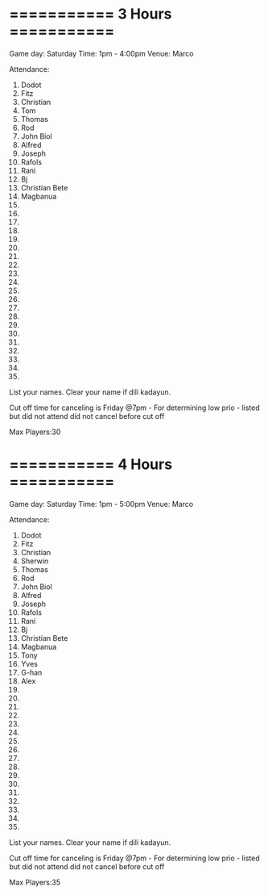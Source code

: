 # =========== 3 Hours =========== #


Game day: Saturday
Time: 1pm - 4:00pm
Venue: Marco

Attendance:

1. Dodot
2. Fitz
3. Christian
4. Tom
5. Thomas
6. Rod
7. John Biol
8. Alfred
9. Joseph
10. Rafols
11. Rani
12. Bj 
13. Christian Bete
14. Magbanua
15. 
16. 
17. 
18. 
19. 
20. 
21.
22.
23.
24. 
25.
26.
27.
28.
29.
30.
31.
32.
33.
34.
35.

List your names. 
Clear your name if dili kadayun.

Cut off time for canceling is Friday @7pm - For determining low prio - listed but did not attend did not cancel before cut off


Max Players:30


# =========== 4 Hours =========== #


Game day: Saturday
Time: 1pm - 5:00pm
Venue: Marco

Attendance:

1. Dodot
2. Fitz
3. Christian
4. Sherwin
5. Thomas
6. Rod
7. John Biol
8. Alfred
9. Joseph
10. Rafols
11. Rani
12. Bj 
13. Christian Bete
14. Magbanua
15. Tony
16. Yves
17. G-han
18. Alex
19. 
20. 
21.
22.
23.
24. 
25.
26.
27.
28.
29.
30.
31.
32.
33.
34.
35.

List your names. 
Clear your name if dili kadayun.

Cut off time for canceling is Friday @7pm - For determining low prio - listed but did not attend did not cancel before cut off


Max Players:35